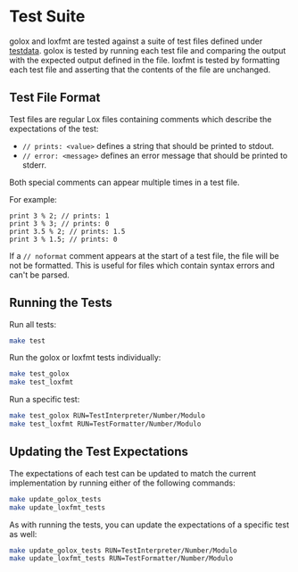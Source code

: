 # Test Suite

golox and loxfmt are tested against a suite of test files defined under [testdata](testdata). golox
is tested by running each test file and comparing the output with the expected output defined in the
file. loxfmt is tested by formatting each test file and asserting that the contents of the file are
unchanged.

## Test File Format

Test files are regular Lox files containing comments which describe the expectations of the test:

- `// prints: <value>` defines a string that should be printed to stdout.
- `// error: <message>` defines an error message that should be printed to stderr.

Both special comments can appear multiple times in a test file.

For example:

```lox
print 3 % 2; // prints: 1
print 3 % 3; // prints: 0
print 3.5 % 2; // prints: 1.5
print 3 % 1.5; // prints: 0
```

If a `// noformat` comment appears at the start of a test file, the file will be not be formatted.
This is useful for files which contain syntax errors and can't be parsed.

## Running the Tests

Run all tests:

```sh
make test
```

Run the golox or loxfmt tests individually:

```sh
make test_golox
make test_loxfmt
```

Run a specific test:

```sh
make test_golox RUN=TestInterpreter/Number/Modulo
make test_loxfmt RUN=TestFormatter/Number/Modulo
```

## Updating the Test Expectations

The expectations of each test can be updated to match the current implementation by running either
of the following commands:

```sh
make update_golox_tests
make update_loxfmt_tests
```

As with running the tests, you can update the expectations of a specific test as well:

```sh
make update_golox_tests RUN=TestInterpreter/Number/Modulo
make update_loxfmt_tests RUN=TestFormatter/Number/Modulo
```
